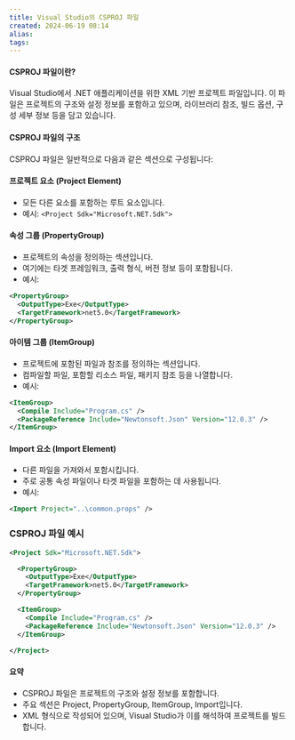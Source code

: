 ```yaml
---
title: Visual Studio의 CSPROJ 파일
created: 2024-06-19 08:14
alias:
tags:
---
```

#### CSPROJ 파일이란?
Visual Studio에서 
.NET 애플리케이션을 위한 XML 기반 프로젝트 파일입니다. 
이 파일은 프로젝트의 구조와 설정 정보를 포함하고 있으며, 
라이브러리 참조, 빌드 옵션, 구성 세부 정보 등을 담고 있습니다.

#### CSPROJ 파일의 구조
CSPROJ 파일은 일반적으로 다음과 같은 섹션으로 구성됩니다:

#### 프로젝트 요소 (Project Element)
- 모든 다른 요소를 포함하는 루트 요소입니다.
- 예시: `<Project Sdk="Microsoft.NET.Sdk">`

#### 속성 그룹 (PropertyGroup)
- 프로젝트의 속성을 정의하는 섹션입니다. 
- 여기에는 타겟 프레임워크, 출력 형식, 버전 정보 등이 포함됩니다.
- 예시: 
```xml
<PropertyGroup>
  <OutputType>Exe</OutputType>
  <TargetFramework>net5.0</TargetFramework>
</PropertyGroup>
```

#### 아이템 그룹 (ItemGroup)
- 프로젝트에 포함된 파일과 참조를 정의하는 섹션입니다. 
- 컴파일할 파일, 포함할 리소스 파일, 패키지 참조 등을 나열합니다.
- 예시: 
```xml
<ItemGroup>
  <Compile Include="Program.cs" />
  <PackageReference Include="Newtonsoft.Json" Version="12.0.3" />
</ItemGroup>
```

#### Import 요소 (Import Element)
- 다른 파일을 가져와서 포함시킵니다. 
- 주로 공통 속성 파일이나 타겟 파일을 포함하는 데 사용됩니다.
- 예시: 
```xml
<Import Project="..\common.props" />
```

### CSPROJ 파일 예시
```xml
<Project Sdk="Microsoft.NET.Sdk">

  <PropertyGroup>
    <OutputType>Exe</OutputType>
    <TargetFramework>net5.0</TargetFramework>
  </PropertyGroup>

  <ItemGroup>
    <Compile Include="Program.cs" />
    <PackageReference Include="Newtonsoft.Json" Version="12.0.3" />
  </ItemGroup>

</Project>
```

#### 요약
- CSPROJ 파일은 프로젝트의 구조와 설정 정보를 포함합니다.
- 주요 섹션은 Project, PropertyGroup, ItemGroup, Import입니다.
- XML 형식으로 작성되어 있으며, Visual Studio가 이를 해석하여 프로젝트를 빌드합니다.


